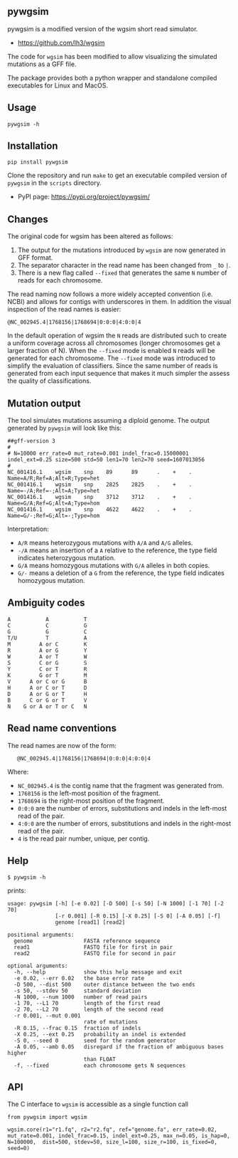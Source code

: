 ## pywgsim

pywgsim is a modified version of the wgsim short read simulator. 

* https://github.com/lh3/wgsim

The code for `wgsim` has been modified to allow visualizing the simulated mutations as a GFF file.

The package provides both a python wrapper and standalone compiled executables for Linux and MacOS.
 
## Usage

    pywgsim -h

## Installation

    pip install pywgsim
    
Clone the repository and run `make` to get an executable compiled version of `pywgsim` in the `scripts` directory. 

* PyPI page: https://pypi.org/project/pywgsim/

## Changes

The original code for wgsim has been altered as follows:

1. The output for the mutations introduced by `wgsim` are now generated in GFF format.
1. The separator character in the read name has been changed from `_` to `|`. 
1. There is a new flag called `--fixed` that generates the same `N` number of reads for each chromosome.

The read naming now follows a more widely accepted convention (i.e. NCBI) and allows for contigs with underscores in them. In addition the visual inspection of the read names is easier: 

`@NC_002945.4|1768156|1768694|0:0:0|4:0:0|4`

In the default operation of wgsim the `N` reads are distributed such to create a uniform coverage across all chromosomes (longer chromosomes get a larger fraction of N). When the `--fixed` mode is enabled `N` reads will be generated for each chromosome. The `--fixed` mode was introduced to simplify the evaluation of classifiers. Since the same number of reads is generated from each input sequence that makes it much simpler the assess the quality of classifications. 
 
## Mutation output

The tool simulates mutations assuming a diploid genome. The output generated by `pywgsim` will look like this:

```
##gff-version 3
#
# N=10000 err_rate=0 mut_rate=0.001 indel_frac=0.15000001 indel_ext=0.25 size=500 std=50 len1=70 len2=70 seed=1607013056
#
NC_001416.1    wgsim    snp    89      89      .    +    .    Name=A/R;Ref=A;Alt=R;Type=het
NC_001416.1    wgsim    snp    2825    2825    .    +    .    Name=-/A;Ref=-;Alt=A;Type=het
NC_001416.1    wgsim    snp    3712    3712    .    +    .    Name=G/A;Ref=G;Alt=A;Type=hom
NC_001416.1    wgsim    snp    4622    4622    .    +    .    Name=G/-;Ref=G;Alt=-;Type=hom
```

Interpretation: 

* `A/R` means heterozygous mutations with `A/A` and `A/G` alleles.
* `-/A` means an insertion of a `A` relative to the reference, the type field indicates heterozygous mutation.
* `G/A` means homozygous mutations with `G/A` alleles in both copies.
* `G/-` means a deletion of a `G` from the reference, the type field indicates homozygous mutation.

## Ambiguity codes

    A           A           T
    C           C           G
    G           G           C
    T/U         T           A
    M         A or C        K
    R         A or G        Y
    W         A or T        W
    S         C or G        S
    Y         C or T        R
    K         G or T        M
    V      A or C or G      B
    H      A or C or T      D
    D      A or G or T      H
    B      C or G or T      V
    N    G or A or T or C   N

## Read name conventions
   
The read names are now of the form:

       @NC_002945.4|1768156|1768694|0:0:0|4:0:0|4

Where:

   * `NC_002945.4` is the contig name that the fragment was generated from.
   * `1768156` is the left-most position of the fragment.
   * `1768694` is the right-most position of the fragment.
   * `0:0:0` are the number of errors, substitutions and indels in the left-most read of the pair.
   * `4:0:0` are the number of errors, substitutions and indels in the right-most read of the pair.
   * `4` is the read pair number, unique, per contig.

## Help

    $ pywgsim -h
    
prints:
    
    usage: pywgsim [-h] [-e 0.02] [-D 500] [-s 50] [-N 1000] [-1 70] [-2 70]
                   [-r 0.001] [-R 0.15] [-X 0.25] [-S 0] [-A 0.05] [-f]
                   genome [read1] [read2]
    
    positional arguments:
      genome                FASTA reference sequence
      read1                 FASTQ file for first in pair
      read2                 FASTQ file for second in pair
    
    optional arguments:
      -h, --help            show this help message and exit
      -e 0.02, --err 0.02   the base error rate
      -D 500, --dist 500    outer distance between the two ends
      -s 50, --stdev 50     standard deviation
      -N 1000, --num 1000   number of read pairs
      -1 70, --L1 70        length of the first read
      -2 70, --L2 70        length of the second read
      -r 0.001, --mut 0.001
                            rate of mutations
      -R 0.15, --frac 0.15  fraction of indels
      -X 0.25, --ext 0.25   probability an indel is extended
      -S 0, --seed 0        seed for the random generator
      -A 0.05, --amb 0.05   disregard if the fraction of ambiguous bases higher
                            than FLOAT
      -f, --fixed           each chromosome gets N sequences
          
## API

The C interface to `wgsim` is accessible as a single function call 

    from pywgsim import wgsim

    wgsim.core(r1="r1.fq", r2="r2.fq", ref="genome.fa", err_rate=0.02, mut_rate=0.001, indel_frac=0.15, indel_ext=0.25, max_n=0.05, is_hap=0, N=100000,  dist=500, stdev=50, size_l=100, size_r=100, is_fixed=0, seed=0)
